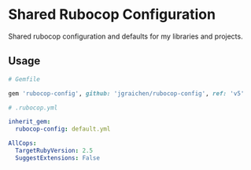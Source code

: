 # Shared Rubocop Configuration

Shared rubocop configuration and defaults for my libraries and projects.

## Usage

```ruby
# Gemfile

gem 'rubocop-config', github: 'jgraichen/rubocop-config', ref: 'v5'
```

```yaml
# .rubocop.yml

inherit_gem:
  rubocop-config: default.yml

AllCops:
  TargetRubyVersion: 2.5
  SuggestExtensions: False
```
